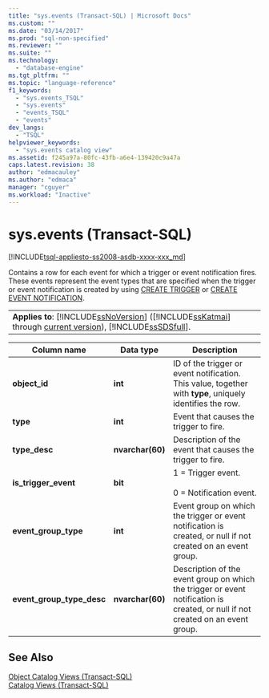 ```yaml
---
title: "sys.events (Transact-SQL) | Microsoft Docs"
ms.custom: ""
ms.date: "03/14/2017"
ms.prod: "sql-non-specified"
ms.reviewer: ""
ms.suite: ""
ms.technology: 
  - "database-engine"
ms.tgt_pltfrm: ""
ms.topic: "language-reference"
f1_keywords: 
  - "sys.events_TSQL"
  - "sys.events"
  - "events_TSQL"
  - "events"
dev_langs: 
  - "TSQL"
helpviewer_keywords: 
  - "sys.events catalog view"
ms.assetid: f245a97a-80fc-43fb-a6e4-139420c9a47a
caps.latest.revision: 38
author: "edmacauley"
ms.author: "edmaca"
manager: "cguyer"
ms.workload: "Inactive"
---
```

# sys.events (Transact-SQL)
[!INCLUDE[tsql-appliesto-ss2008-asdb-xxxx-xxx_md](../../includes/tsql-appliesto-ss2008-asdb-xxxx-xxx-md.md)]

  Contains a row for each event for which a trigger or event notification fires. These events represent the event types that are specified when the trigger or event notification is created by using [CREATE TRIGGER](../../t-sql/statements/create-trigger-transact-sql.md) or [CREATE EVENT NOTIFICATION](../../t-sql/statements/create-event-notification-transact-sql.md).  
  
||  
|-|  
|**Applies to**: [!INCLUDE[ssNoVersion](../../includes/ssnoversion-md.md)] ([!INCLUDE[ssKatmai](../../includes/sskatmai-md.md)] through [current version](http://go.microsoft.com/fwlink/p/?LinkId=299658)), [!INCLUDE[ssSDSfull](../../includes/sssdsfull-md.md)].|  
  
|Column name|Data type|Description|  
|-----------------|---------------|-----------------|  
|**object_id**|**int**|ID of the trigger or event notification. This value, together with **type**, uniquely identifies the row.|  
|**type**|**int**|Event that causes the trigger to fire.|  
|**type_desc**|**nvarchar(60)**|Description of the event that causes the trigger to fire.|  
|**is_trigger_event**|**bit**|1 = Trigger event.<br /><br /> 0 = Notification event.|  
|**event_group_type**|**int**|Event group on which the trigger or event notification is created, or null if not created on an event group.|  
|**event_group_type_desc**|**nvarchar(60)**|Description of the event group on which the trigger or event notification is created, or null if not created on an event group.|  
  
## See Also  
 [Object Catalog Views &#40;Transact-SQL&#41;](../../relational-databases/system-catalog-views/object-catalog-views-transact-sql.md)   
 [Catalog Views &#40;Transact-SQL&#41;](../../relational-databases/system-catalog-views/catalog-views-transact-sql.md)  
  
  

